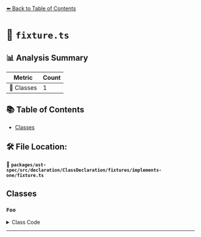 [⬅️ Back to Table of Contents](../../../../../../../index.md)

# 📄 `fixture.ts`

## 📊 Analysis Summary

| Metric | Count |
|--------|-------|
| 🧱 Classes | 1 |

## 📚 Table of Contents

- [Classes](#classes)

## 🛠️ File Location:
📂 **`packages/ast-spec/src/declaration/ClassDeclaration/fixtures/implements-one/fixture.ts`**

## Classes

### `Foo`

<details><summary>Class Code</summary>

```ts
class Foo implements Object {}
```
</details>


---